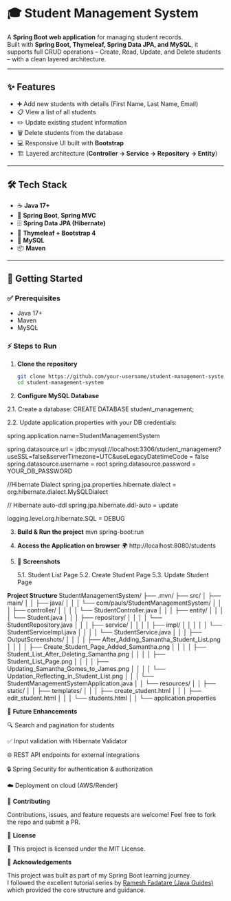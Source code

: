 # 🎓 Student Management System  

A **Spring Boot web application** for managing student records.  
Built with **Spring Boot, Thymeleaf, Spring Data JPA, and MySQL**, it supports full CRUD operations – Create, Read, Update, and Delete students – with a clean layered architecture.

---

## ✨ Features
- ➕ Add new students with details (First Name, Last Name, Email)
- 📋 View a list of all students
- ✏️ Update existing student information
- 🗑️ Delete students from the database
- 💻 Responsive UI built with **Bootstrap**
- 🏗️ Layered architecture (**Controller → Service → Repository → Entity**)

---

## 🛠️ Tech Stack
- ☕ **Java 17+**
- 🌱 **Spring Boot**, **Spring MVC**
- 🗄️ **Spring Data JPA (Hibernate)**  
- 🎨 **Thymeleaf + Bootstrap 4**  
- 🐬 **MySQL**  
- 📦 **Maven**

---

## 🚀 Getting Started

### ✅ Prerequisites
- Java 17+
- Maven
- MySQL

### ⚡ Steps to Run

1. **Clone the repository**
   ```bash
   git clone https://github.com/your-username/student-management-system.git
   cd student-management-system
   
2. **Configure MySQL Database**

2.1. Create a database: CREATE DATABASE student_management;

2.2. Update application.properties with your DB credentials:

spring.application.name=StudentManagementSystem

spring.datasource.url = jdbc:mysql://localhost:3306/student_management?useSSL=false&serverTimezone=UTC&useLegacyDatetimeCode = false
spring.datasource.username = root
spring.datasource.password = YOUR_DB_PASSWORD

//Hibernate Dialect
spring.jpa.properties.hibernate.dialect = org.hibernate.dialect.MySQLDialect

// Hibernate auto-ddl
spring.jpa.hibernate.ddl-auto = update

logging.level.org.hibernate.SQL = DEBUG

3. **Build & Run the project**
mvn spring-boot:run

4. **Access the Application on browser**
🌍 http://localhost:8080/students

5. 📸 **Screenshots**

   5.1. Student List Page
   5.2. Create Student Page
   5.3. Update Student Page

**Project Structure**
   StudentManagementSystem/
├── .mvn/
├── src/
│ ├── main/
│ │ ├── java/
│ │ │ └── com/pauls/StudentManagementSystem/
│ │ │ ├── controller/
│ │ │ │ └── StudentController.java
│ │ │ ├── entity/
│ │ │ │ └── Student.java
│ │ │ ├── repository/
│ │ │ │ └── StudentRepository.java
│ │ │ ├── service/
│ │ │ │ ├── impl/
│ │ │ │ │ └── StudentServiceImpl.java
│ │ │ │ └── StudentService.java
│ │ │ ├── OutputScreenshots/
│ │ │ │ ├── After_Adding_Samantha_Student_List.png
│ │ │ │ ├── Create_Student_Page_Added_Samantha.png
│ │ │ │ ├── Student_List_After_Deleting_Samantha.png
│ │ │ │ ├── Student_List_Page.png
│ │ │ │ ├── Updating_Samantha_Gomes_to_James.png
│ │ │ │ └── Updation_Reflecting_in_Student_List.png
│ │ │ └── StudentManagementSystemApplication.java
│ │ └── resources/
│ │ ├── static/
│ │ ├── templates/
│ │ │ ├── create_student.html
│ │ │ ├── edit_student.html
│ │ │ └── students.html
│ │ └── application.properties

🔮 **Future Enhancements**

🔍 Search and pagination for students

✅ Input validation with Hibernate Validator

🌐 REST API endpoints for external integrations

🔒 Spring Security for authentication & authorization

☁️ Deployment on cloud (AWS/Render)

🤝 **Contributing**

Contributions, issues, and feature requests are welcome!
Feel free to fork the repo and submit a PR.

📜 **License**

📝 This project is licensed under the MIT License.

🙏 **Acknowledgements**

This project was built as part of my Spring Boot learning journey.  
I followed the excellent tutorial series by [Ramesh Fadatare (Java Guides)](https://www.youtube.com/c/JavaGuides) which provided the core structure and guidance.  

